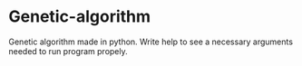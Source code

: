# Genetic-algorithm
Genetic algorithm made in python. Write help to see a necessary arguments needed to run program propely.
